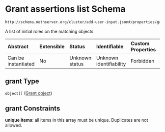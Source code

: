 # Grant assertions list Schema

```txt
http://schema.nethserver.org/cluster/add-user-input.json#/properties/grant
```

A list of initial roles on the matching objects

| Abstract            | Extensible | Status         | Identifiable            | Custom Properties | Additional Properties | Access Restrictions | Defined In                                                                  |
| :------------------ | :--------- | :------------- | :---------------------- | :---------------- | :-------------------- | :------------------ | :-------------------------------------------------------------------------- |
| Can be instantiated | No         | Unknown status | Unknown identifiability | Forbidden         | Allowed               | none                | [add-user-input.json\*](cluster/add-user-input.json "open original schema") |

## grant Type

`object[]` ([Grant object](cluster-definitions-grant-object.md))

## grant Constraints

**unique items**: all items in this array must be unique. Duplicates are not allowed.
